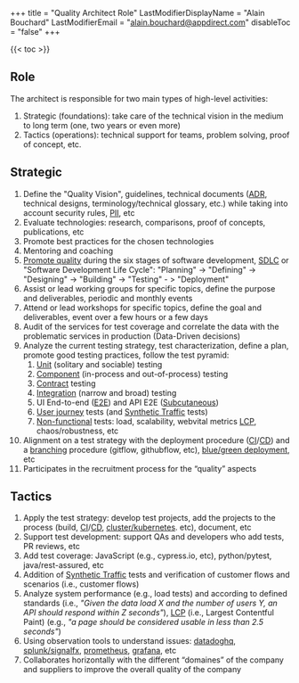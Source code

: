 +++
title = "Quality Architect Role"
LastModifierDisplayName = "Alain Bouchard"
LastModifierEmail = "alain.bouchard@appdirect.com"
disableToc = "false"
+++

{{< toc >}}

## Role

The architect is responsible for two main types of high-level activities:

1. Strategic (foundations): take care of the technical vision in the medium to long term (one, two years or even more)
1. Tactics (operations): technical support for teams, problem solving, proof of concept, etc.

## Strategic

1. Define the "Quality Vision", guidelines, technical documents ([ADR], technical designs, terminology/technical glossary, etc.) while taking into account security rules, [PII], etc
1. Evaluate technologies: research, comparisons, proof of concepts, publications, etc
1. Promote best practices for the chosen technologies
1. Mentoring and coaching
1. [Promote quality] during the six stages of software development, [SDLC] or "Software Development Life Cycle": "Planning" -> "Defining" -> "Designing" -> "Building" -> "Testing" - > "Deployment"
1. Assist or lead working groups for specific topics, define the purpose and deliverables, periodic and monthly events
1. Attend or lead workshops for specific topics, define the goal and deliverables, event over a few hours or a few days
1. Audit of the services for test coverage and correlate the data with the problematic services in production (Data-Driven decisions)
1. Analyze the current testing strategy, test characterization, define a plan, promote good testing practices, follow the test pyramid:
    1. [Unit] (solitary and sociable) testing
    1. [Component] (in-process and out-of-process) testing
    1. [Contract] testing
    1. [Integration] (narrow and broad) testing
    1. UI End-to-end ([E2E]) and API E2E ([Subcutaneous])
    1. [User journey] tests (and [Synthetic Traffic] tests)
    1. [Non-functional] tests: load, scalability, webvital metrics [LCP], chaos/robustness, etc
1. Alignment on a test strategy with the deployment procedure ([CI]/[CD]) and a [branching] procedure (gitflow, githubflow, etc), [blue/green deployment], etc
1. Participates in the recruitment process for the “quality” aspects

## Tactics

1. Apply the test strategy: develop test projects, add the projects to the process (build, [CI]/[CD], [cluster/kubernetes]. etc), document, etc
1. Support test development: support QAs and developers who add tests, PR reviews, etc
1. Add test coverage: JavaScript (e.g., cypress.io, etc), python/pytest, java/rest-assured, etc
1. Addition of [Synthetic Traffic] tests and verification of customer flows and scenarios (i.e., customer flows)
1. Analyze system performance (e.g., load tests) and according to defined standards (i.e., *"Given the data load X and the number of users Y, an API should respond within Z seconds"*), [LCP] (i.e., Largest Contentful Paint) (e.g., *"a page should be considered usable in less than 2.5 seconds"*)
1. Using observation tools to understand issues: [datadoghq], [splunk/signalfx], [prometheus], ​​[grafana], etc
1. Collaborates horizontally with the different “domaines” of the company and suppliers to improve the overall quality of the company

[ADR]: https://adr.github.io
[blue/green deployment]: https://martinfowler.com/bliki/BlueGreenDeployment.html
[branching]: https://medium.com/@vafrcor2009/gitflow-vs-trunk-based-development-3beff578030b
[CD]: https://www.atlassian.com/continuous-delivery/continuous-deployment
[CI]: https://www.atlassian.com/continuous-delivery/continuous-integration
[cluster/kubernetes]: https://www.vmware.com/topics/glossary/content/kubernetes-cluster.html
[component]: https://martinfowler.com/articles/microservice-testing/#testing-component-introduction
[contract]: https://martinfowler.com/bliki/ContractTest.html
[datadoghq]: https://www.datadoghq.com/
[E2E]: https://martinfowler.com/articles/microservice-testing/#testing-end-to-end-introduction
[grafana]: https://grafana.com/
[integration]: https://martinfowler.com/articles/microservice-testing/#testing-integration-introduction
[LCP]: https://web.dev/lcp
[Non-functional]: https://www.guru99.com/non-functional-testing.html
[PII]: https://en.wikipedia.org/wiki/Personal_data
[prometheus]: https://prometheus.io/
[Promote quality]: https://github.com/AlainBouchard/engineering-notes/blob/master/how-to-promote-the-quality-best-practices.md
[SDLC]: https://www.tutorialspoint.com/sdlc/sdlc_overview.htm
[splunk/signalfx]: https://www.splunk.com/
[Synthetic Traffic]: https://www.datadoghq.com/knowledge-center/synthetic-testing
[subcutaneous]: https://martinfowler.com/bliki/SubcutaneousTest.html
[unit]: https://martinfowler.com/articles/microservice-testing/#testing-unit-introduction
[user journey]: https://martinfowler.com/bliki/UserJourneyTest.html
